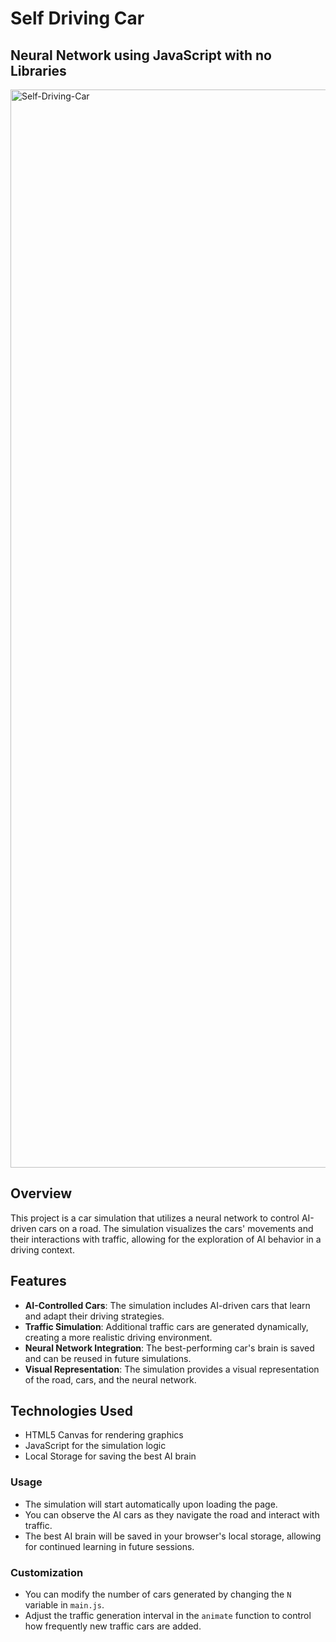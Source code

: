 # Self Driving Car
## Neural Network using JavaScript with no Libraries

<img width="1725" alt="Self-Driving-Car" src="https://github.com/user-attachments/assets/2824ce59-0b44-4b35-b0b1-c32a18af5245" />

## Overview
This project is a car simulation that utilizes a neural network to control AI-driven cars on a road. The simulation visualizes the cars' movements and their interactions with traffic, allowing for the exploration of AI behavior in a driving context.

## Features
- **AI-Controlled Cars**: The simulation includes AI-driven cars that learn and adapt their driving strategies.
- **Traffic Simulation**: Additional traffic cars are generated dynamically, creating a more realistic driving environment.
- **Neural Network Integration**: The best-performing car's brain is saved and can be reused in future simulations.
- **Visual Representation**: The simulation provides a visual representation of the road, cars, and the neural network.

## Technologies Used
- HTML5 Canvas for rendering graphics
- JavaScript for the simulation logic
- Local Storage for saving the best AI brain

### Usage
- The simulation will start automatically upon loading the page.
- You can observe the AI cars as they navigate the road and interact with traffic.
- The best AI brain will be saved in your browser's local storage, allowing for continued learning in future sessions.

### Customization
- You can modify the number of cars generated by changing the `N` variable in `main.js`.
- Adjust the traffic generation interval in the `animate` function to control how frequently new traffic cars are added.
